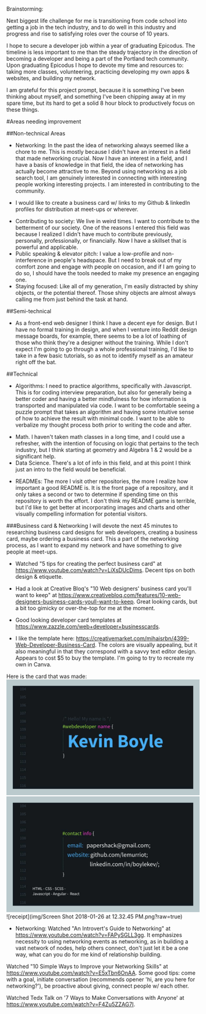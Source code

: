 Brainstorming:

Next biggest life challenge for me is transitioning from code school into getting a job in the tech industry, and to do well in this industry and progress and rise to satisfying roles over the course of 10 years.

I hope to secure a developer job within a year of graduating Epicodus. The timeline is less important to me than the steady trajectory in the direction of becoming a developer and being a part of the Portland tech community.  Upon graduating Epicodus I hope to devote my time and resources to: taking more classes, volunteering, practicing developing my own apps & websites, and building my network.

I am grateful for this project prompt, because it is something I've been thinking about myself, and something I've been chipping away at in my spare time, but its hard to get a solid 8 hour block to productively focus on these things.

#Areas needing improvement

##Non-technical Areas
  * Networking: In the past the idea of networking always seemed like a chore to me. This is mostly because I didn't have an interest in a field that made networking crucial. Now I have an interest in a field, and I have a basis of knowledge in that field, the idea of networking has actually become attractive to me. Beyond using networking as a job search tool, I am genuinely interested in connecting with interesting people working interesting projects. I am interested in contributing to the community.
  - I would like to create a business card w/ links to my Github & linkedIn profiles for distribution at meet-ups or wherever.
  * Contributing to society: We live in weird times. I want to contribute to the betterment of our society. One of the reasons I entered this field was because I realized I didn't have much to contribute previously, personally, professionally, or financially. Now I have a skillset that is powerful and applicable.
  * Public speaking & elevator pitch: I value a low-profile and non-interference in people's headspace. But I need to break out of my comfort zone and engage with people on occasion, and if I am going to do so, I should have the tools needed to make my presence an engaging one.
  * Staying focused: Like all of my generation, I'm easily distracted by shiny objects, or the potential thereof. Those shiny objects are almost always calling me from just behind the task at hand.

##Semi-technical
  * As a front-end web designer I think I have a decent eye for design. But I have no formal training in design, and when I venture into Reddit design message boards, for example, there seems to be a lot of loathing of those who think they're a designer without the training. While I don't expect I'm going to go through a whole professional training, I'd like to take in a few basic tutorials, so as not to identify myself as an amateur right off the bat.

##Technical
  * Algorithms: I need to practice algorithms, specifically with Javascript. This is for coding interview preparation, but also for generally being a better coder and having a better mindfulness for how information is transported and manipulated via code. I want to be comfortable seeing a puzzle prompt that takes an algorithm and having some intuitive sense of how to achieve the result with minimal code. I want to be able to verbalize my thought process both prior to writing the code and after.
  - Math. I haven't taken math classes in a long time, and I could use a refresher, with the intention of focusing on logic that pertains to the tech industry, but I think starting at geometry and Algebra 1 & 2 would be a significant help.
  - Data Science. There's a lot of info in this field, and at this point I think just an intro to the field would be beneficial.
  * READMEs: The more I visit other repositories, the more I realize how important a good README is. It is the front page of a repository, and it only takes a second or two to determine if spending time on this repository is worth the effort. I don't think my README game is terrible, but I'd like to get better at incorporating images and charts and other visually compelling information for potential visitors.

###Business card & Networking
I will devote the next 45 minutes to researching business card designs for web developers, creating a business card, maybe ordering a business card. This a part of the networking process, as I want to expand my network and have something to give people at meet-ups.

* Watched "5 tips for creating the perfect business card" at https://www.youtube.com/watch?v=LiXsDUcDims. Decent tips on both design & etiquette.

* Had a look at Creative Bloq's "10 Web designers' business card you'll want to keep" at https://www.creativebloq.com/features/10-web-designers-business-cards-youll-want-to-keep. Great looking cards, but a bit too gimicky or over-the-top for me at the moment.

* Good looking developer card templates at https://www.zazzle.com/web+developer+businesscards.

* I like the template here: https://creativemarket.com/mihaisrbn/4399-Web-Developer-Business-Card. The colors are visually appealing, but it also meaningful in that they correspond with a savvy text editor design. Appears to cost $5 to buy the template. I'm going to try to recreate my own in Canva.

Here is the card that was made:
![front](img/front.jpg?raw=true)
![back](img/back.jpg?raw=true)
![receipt](img/Screen Shot 2018-01-26 at 12.32.45 PM.png?raw=true)

* Networking: Watched "An Introvert's Guide to Networking" at https://www.youtube.com/watch?v=FAPySGLL3gg. It emphasizes necessity to using networking events as networking, as in building a vast network of nodes, help others connect, don't just let it be a one way, what can you do for me kind of relationship building.  

Watched "10 Simple Ways to Improve your Networking Skills" at https://www.youtube.com/watch?v=E5xTbn6OnAA. Some good tips: come with a goal, initiate conversation (recommends opener 'hi, are you here for networking?'), be proactive about giving, connect people w/ each other.

Watched Tedx Talk on '7 Ways to Make Conversations with Anyone' at https://www.youtube.com/watch?v=F4Zu5ZZAG7I. 
